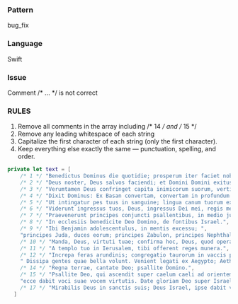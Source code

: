 ### Pattern
bug_fix

### Language
Swift

### Issue 
Comment /* ... */ is not correct

### RULES

1. Remove all comments in the array including /* 14 */ and /* 15 */
2. Remove any leading whitespace of each string
3. Capitalize the first character of each string (only the first character).
4. Keep everything else exactly the same — punctuation, spelling, and order.

```swift
private let text = [
    /* 1 */ "Benedictus Dominus die quotidie; prosperum iter faciet nobis Deus salutarium nostrorum.",
    /* 2 */ "Deus noster, Deus salvos faciendi; et Domini Domini exitus mortis.",
    /* 3 */ "Verumtamen Deus confringet capita inimicorum suorum, verticem capilli perambulantium in delictis suis.",
    /* 4 */ "Dixit Dominus: Ex Basan convertam, convertam in profundum maris.",
    /* 5 */ "Ut intingatur pes tuus in sanguine; lingua canum tuorum ex inimicis ab ipso.",
    /* 6 */ "Viderunt ingressus tuos, Deus, ingressus Dei mei, regis mei, qui est in sancto.",
    /* 7 */ "Praevenerunt principes conjuncti psallentibus, in medio juvencularum tympanistriarum.",
    /* 8 */ "In ecclesiis benedicite Deo Domino, de fontibus Israel.",
    /* 9 */ "Ibi Benjamin adolescentulus, in mentis excessu; ",
    "principes Juda, duces eorum; principes Zabulon, principes Nephthali.",
    /* 10 */ "Manda, Deus, virtuti tuae; confirma hoc, Deus, quod operatus es in nobis.",
    /* 11 */ "A templo tuo in Ierusalem, tibi offerent reges munera.",
    /* 12 */ "Increpa feras arundinis; congregatio taurorum in vaccis populorum, ut excludantur qui probati sunt argento;",
    " Dissipa gentes quae bella volunt. Venient legati ex Aegypto; Aethiopia praeveniet manus eius Deo.",
    /* 14 */ "Regna terrae, cantate Deo; psallite Domino.",
    /* 15 */ "Psallite Deo, qui ascendit super caelum caeli ad orientem; ",
    "ecce dabit voci suae vocem virtutis. Date gloriam Deo super Israel; magnificentia eius et virtus eius in nubibus.",
    /* 17 */ "Mirabilis Deus in sanctis suis; Deus Israel, ipse dabit virtutem et fortitudinem plebi suae; benedictus Deus."
  ]